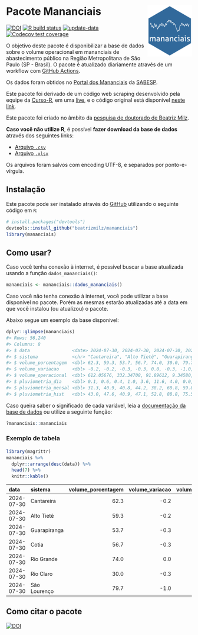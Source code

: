 
<!-- README.md is generated from README.Rmd. Please edit that file -->

# Pacote Mananciais <img src="man/figures/hexlogo.png" align="right" width = "120px"/>

<!-- badges: start -->

[![DOI](https://zenodo.org/badge/DOI/10.5281/zenodo.4733056.svg)](https://doi.org/10.5281/zenodo.4733056)
[![R build
status](https://github.com/beatrizmilz/mananciais/workflows/R-CMD-check/badge.svg)](https://github.com/beatrizmilz/mananciais/actions)
[![update-data](https://github.com/beatrizmilz/mananciais/actions/workflows/2-update_data.yaml/badge.svg)](https://github.com/beatrizmilz/mananciais/actions/workflows/2-update_data.yaml)
[![Codecov test
coverage](https://codecov.io/gh/beatrizmilz/mananciais/branch/master/graph/badge.svg)](https://codecov.io/gh/beatrizmilz/mananciais?branch=master)
<!-- badges: end -->

O objetivo deste pacote é disponibilizar a base de dados sobre o volume
operacional em mananciais de abastecimento público na Região
Metropolitana de São Paulo (SP - Brasil). O pacote é atualizado
diariamente através de um workflow com [GitHub
Actions](https://github.com/beatrizmilz/mananciais/actions).

Os dados foram obtidos no [Portal dos
Mananciais](http://mananciais.sabesp.com.br/Situacao) da
[SABESP](http://site.sabesp.com.br/site/Default.aspx).

Este pacote foi derivado de um código web scraping desenvolvido pela
equipe da [Curso-R](https://www.curso-r.com/), em uma
[live](https://youtu.be/jvZIxrMmOcQ), e o código original está
disponível [neste
link](https://github.com/curso-r/lives/blob/master/drafts/20200730_scraper_sabesp.R).

Este pacote foi criado no âmbito da [pesquisa de doutorado de Beatriz
Milz](https://beatrizmilz.github.io/tese/).

**Caso você não utilize R**, é possível **fazer download da base de
dados** através dos seguintes links:

- [Arquivo
  `.csv`](https://github.com/beatrizmilz/mananciais/raw/master/inst/extdata/mananciais.csv)
- [Arquivo
  `.xlsx`](https://github.com/beatrizmilz/mananciais/blob/master/inst/extdata/mananciais.xlsx?raw=true)

Os arquivos foram salvos com encoding UTF-8, e separados por
ponto-e-vírgula.

## Instalação

Este pacote pode ser instalado através do [GitHub](https://github.com/)
utilizando o seguinte código em `R`:

``` r
# install.packages("devtools")
devtools::install_github("beatrizmilz/mananciais")
library(mananciais)
```

## Como usar?

Caso você tenha conexão à internet, é possível buscar a base atualizada
usando a função `dados_mananciais()`:

``` r
mananciais <- mananciais::dados_mananciais() 
```

Caso você não tenha conexão à internet, você pode utilizar a base
disponível no pacote. Porém as mesmas estarão atualizadas até a data em
que você instalou (ou atualizou) o pacote.

Abaixo segue um exemplo da base disponível:

``` r
dplyr::glimpse(mananciais)
#> Rows: 56,240
#> Columns: 8
#> $ data                <date> 2024-07-30, 2024-07-30, 2024-07-30, 2024-07-30, 2…
#> $ sistema             <chr> "Cantareira", "Alto Tietê", "Guarapiranga", "Cotia…
#> $ volume_porcentagem  <dbl> 62.3, 59.3, 53.7, 56.7, 74.0, 30.0, 79.7, 62.5, 59…
#> $ volume_variacao     <dbl> -0.2, -0.2, -0.3, -0.3, 0.0, -0.3, -1.0, -0.1, -0.…
#> $ volume_operacional  <dbl> 612.05676, 332.34708, 91.89612, 9.34580, 82.99514,…
#> $ pluviometria_dia    <dbl> 0.1, 0.6, 0.4, 1.0, 3.6, 11.6, 4.0, 0.0, 0.0, 0.0,…
#> $ pluviometria_mensal <dbl> 31.3, 40.9, 40.8, 44.2, 38.2, 60.8, 59.8, 31.2, 40…
#> $ pluviometria_hist   <dbl> 43.0, 47.6, 40.9, 47.1, 52.8, 88.8, 75.5, 43.0, 47…
```

Caso queira saber o significado de cada variável, leia a [documentação
da base de
dados](https://beatrizmilz.github.io/mananciais/reference/mananciais.html)
ou utilize a seguinte função:

``` r
?mananciais::mananciais
```

### Exemplo de tabela

``` r
library(magrittr)
mananciais %>% 
  dplyr::arrange(desc(data)) %>% 
  head(7) %>%
  knitr::kable()
```

| data       | sistema      | volume_porcentagem | volume_variacao | volume_operacional | pluviometria_dia | pluviometria_mensal | pluviometria_hist |
|:-----------|:-------------|-------------------:|----------------:|-------------------:|-----------------:|--------------------:|------------------:|
| 2024-07-30 | Cantareira   |               62.3 |            -0.2 |          612.05676 |              0.1 |                31.3 |              43.0 |
| 2024-07-30 | Alto Tietê   |               59.3 |            -0.2 |          332.34708 |              0.6 |                40.9 |              47.6 |
| 2024-07-30 | Guarapiranga |               53.7 |            -0.3 |           91.89612 |              0.4 |                40.8 |              40.9 |
| 2024-07-30 | Cotia        |               56.7 |            -0.3 |            9.34580 |              1.0 |                44.2 |              47.1 |
| 2024-07-30 | Rio Grande   |               74.0 |             0.0 |           82.99514 |              3.6 |                38.2 |              52.8 |
| 2024-07-30 | Rio Claro    |               30.0 |            -0.3 |            4.09963 |             11.6 |                60.8 |              88.8 |
| 2024-07-30 | São Lourenço |               79.7 |            -1.0 |           70.76219 |              4.0 |                59.8 |              75.5 |

## Como citar o pacote

[![DOI](https://zenodo.org/badge/DOI/10.5281/zenodo.4733056.svg)](https://doi.org/10.5281/zenodo.4733056)

